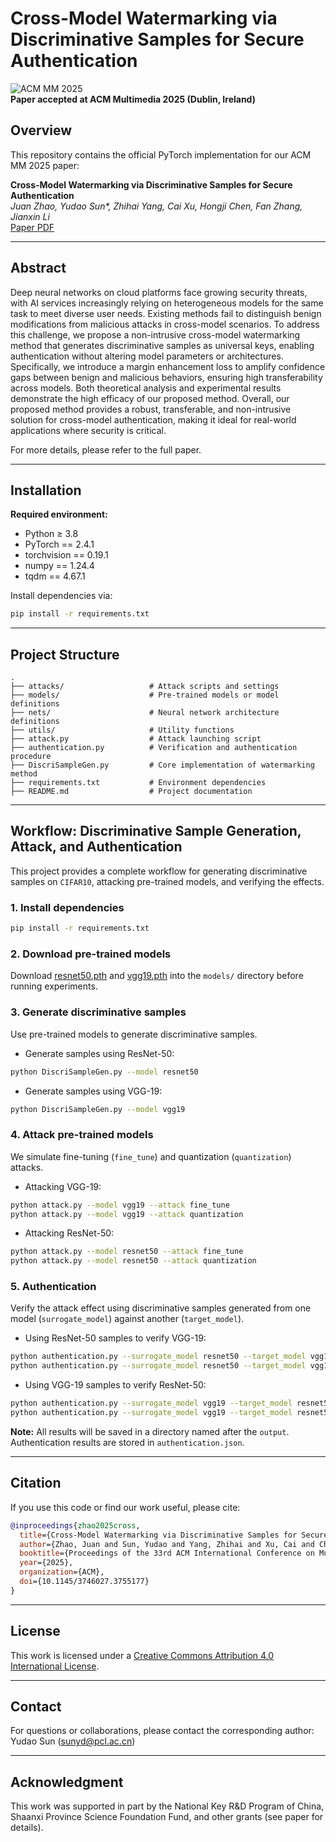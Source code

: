 # Cross-Model Watermarking via Discriminative Samples for Secure Authentication

![ACM MM 2025](https://img.shields.io/badge/ACM-MM%202025-blue)  
**Paper accepted at ACM Multimedia 2025 (Dublin, Ireland)**

## Overview

This repository contains the official PyTorch implementation for our ACM MM 2025 paper:

**Cross-Model Watermarking via Discriminative Samples for Secure Authentication**  
*Juan Zhao, Yudao Sun\*, Zhihai Yang, Cai Xu, Hongji Chen, Fan Zhang, Jianxin Li*  
[Paper PDF](link_to_camera_ready_or_arxiv)

---

## Abstract

Deep neural networks on cloud platforms face growing security threats, with AI services increasingly relying on heterogeneous models for the same task to meet diverse user needs. Existing methods fail to distinguish benign modifications from malicious attacks in cross-model scenarios. To address this challenge, we propose a non-intrusive cross-model watermarking method that generates discriminative samples as universal keys, enabling authentication without altering model parameters or architectures. Specifically, we introduce a margin enhancement loss to amplify confidence gaps between benign and malicious behaviors, ensuring high transferability across models. Both theoretical analysis and experimental results demonstrate the high efficacy of our proposed method. Overall, our proposed method provides a robust, transferable, and non-intrusive solution for cross-model authentication, making it ideal for real-world applications where security is critical.
 
For more details, please refer to the full paper.

---

## Installation

**Required environment:**  
- Python ≥ 3.8  
- PyTorch == 2.4.1  
- torchvision == 0.19.1  
- numpy == 1.24.4  
- tqdm == 4.67.1  

Install dependencies via:
```bash
pip install -r requirements.txt
```

---

## Project Structure

```
.
├── attacks/                   # Attack scripts and settings
├── models/                    # Pre-trained models or model definitions
├── nets/                      # Neural network architecture definitions
├── utils/                     # Utility functions
├── attack.py                  # Attack launching script
├── authentication.py          # Verification and authentication procedure
├── DiscriSampleGen.py         # Core implementation of watermarking method
├── requirements.txt           # Environment dependencies
├── README.md                  # Project documentation
```

---

## Workflow: Discriminative Sample Generation, Attack, and Authentication

This project provides a complete workflow for generating discriminative samples on `CIFAR10`, attacking pre-trained models, and verifying the effects.

### 1. Install dependencies

```bash
pip install -r requirements.txt
```

### 2. Download pre-trained models

Download [resnet50.pth](https://github.com/guidao20/CMWA/releases/download/v1.0.0/resnet50.pth) and [vgg19.pth](https://github.com/guidao20/CMWA/releases/download/v1.0.0/vgg19.pth) into the `models/` directory before running experiments.

### 3. Generate discriminative samples

Use pre-trained models to generate discriminative samples. 

* Generate samples using ResNet-50:
```bash
python DiscriSampleGen.py --model resnet50
```

* Generate samples using VGG-19:
```bash
python DiscriSampleGen.py --model vgg19
```

### 4. Attack pre-trained models

We simulate fine-tuning (`fine_tune`) and quantization (`quantization`) attacks.

* Attacking VGG-19:
```bash
python attack.py --model vgg19 --attack fine_tune
python attack.py --model vgg19 --attack quantization
```

* Attacking ResNet-50:
```bash
python attack.py --model resnet50 --attack fine_tune
python attack.py --model resnet50 --attack quantization
```

### 5. Authentication

Verify the attack effect using discriminative samples generated from one model (`surrogate_model`) against another (`target_model`).

* Using ResNet-50 samples to verify VGG-19:
```bash
python authentication.py --surrogate_model resnet50 --target_model vgg19 --attack fine_tune
python authentication.py --surrogate_model resnet50 --target_model vgg19 --attack quantization
```

* Using VGG-19 samples to verify ResNet-50:
```bash
python authentication.py --surrogate_model vgg19 --target_model resnet50 --attack fine_tune
python authentication.py --surrogate_model vgg19 --target_model resnet50 --attack quantization
```

**Note:** All results will be saved in a directory named after the `output`. Authentication results are stored in `authentication.json`.

---

## Citation

If you use this code or find our work useful, please cite:

```bibtex
@inproceedings{zhao2025cross,
  title={Cross-Model Watermarking via Discriminative Samples for Secure Authentication},
  author={Zhao, Juan and Sun, Yudao and Yang, Zhihai and Xu, Cai and Chen, Hongji and Zhang, Fan and Li, Jianxin},
  booktitle={Proceedings of the 33rd ACM International Conference on Multimedia (MM '25)},
  year={2025},
  organization={ACM},
  doi={10.1145/3746027.3755177}
}
```

---

## License

This work is licensed under a [Creative Commons Attribution 4.0 International License](https://creativecommons.org/licenses/by/4.0/).

---

## Contact

For questions or collaborations, please contact the corresponding author:  
Yudao Sun (sunyd@pcl.ac.cn)

---

## Acknowledgment

This work was supported in part by the National Key R&D Program of China, Shaanxi Province Science Foundation Fund, and other grants (see paper for details).
